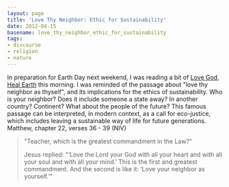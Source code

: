 ```yaml
---
layout: page
title: 'Love Thy Neighbor: Ethic for Sustainability'
date: 2012-04-15
basename: love_thy_neighbor_ethic_for_sustainability
tags:
- discourse
- religion
- nature
---
```


In preparation for Earth Day next weekend, I was reading a bit of [Love
God, Heal Earth](http://www.barnesandnoble.com/w/love-god-heal-earth-sally-g-bingham/1015960006) this morning. I was reminded of the passage about "love thy
neighbor as thyself", and its implications for the ethics of sustainability. Who
is your neighbor? Does it include someone a state away? In another country?
Continent? What about the people of the future? This famous passage can be
interpreted, in modern context, as a call for eco-justice, which includes
leaving a sustainable way of life for future generations. Matthew, chapter 22,
verses 36 - 39 (NIV)

> "Teacher, which is the greatest commandment in the Law?"
>
> Jesus replied: "&lsquo;Love the Lord your God with all your heart and with all
> your soul and with all your mind.&rsquo; This is the first and greatest
> commandment. And the second is like it: &lsquo;Love your neighbor as
> yourself.&rsquo;"
